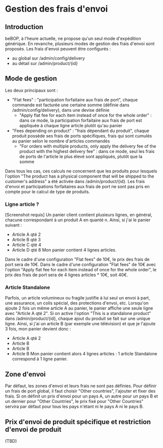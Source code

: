 # Gestion des frais d'envoi

## Introduction
beBOP, à l'heure actuelle, ne propose qu'un seul mode d'expédition générique.
En revanche, plusieurs modes de gestion des frais d'envoi sont proposés.
Les frais d'envoi peuvent être configurés :
- au global sur /admin/config/delivery
- au détail sur /admin/product/{id}

## Mode de gestion
Les deux principaux sont :
- "Flat fees" : "participation forfaitaire aux frais de port", chaque commande est facturée une certaine somme (définie dans /admin/config/delivery), dans une devise définie
  - "Apply flat fee for each item instead of once for the whole order" : dans ce mode, la participation forfaitaire aux frais de port est appliquée à chaque ligne article plutôt qu'au panier
- "Fees depending on product" : "frais dépendant du produit", chaque produit possède ses frais de ports spécifiques, frais qui sont cumulés au panier selon le nombre d'articles commandés
  - "For orders with multiple products, only apply the delivery fee of the product with the highest delivery fee" : dans ce mode, seul les frais de ports de l'article le plus élevé sont appliqués, plutôt que la somme

Dans tous les cas, ces calculs ne concernent que les produits pour lesquels l'option "The product has a physical component that will be shipped to the customer's address" a été activée dans /admin/product/{id}.
Les frais d'envoi et participations forfaitaires aux frais de port ne sont pas pris en compte pour le calcul de type de produits.

### Ligne article ?
[Screenshot requis]
Un panier client contient plusieurs lignes, en général, chacune correspondant à un produit A en quanté n.
Ainsi, si j'ai le panier suivant :
- Article A qté 2
- Article B qté 3
- Article C qté 4
- Article D qté 8
Mon panier contient 4 lignes articles.

Dans le cadre d'une configuration "Flat fees" de 10€, le prix des frais de port sera de 10€.
Dans le cadre d'une configuration "Flat fees" de 10€ avec l'option "Apply flat fee for each item instead of once for the whole order", le prix des frais de port sera de 4 lignes articles * 10€, soit 40€.

### Article Standalone
Parfois, un article volumineux ou fragile justifie à lui seul un envoi à part, une assurance, un colis spécial, des protections d'envoi, etc.
Lorsqu'on ajoute 2 fois un même article A au panier, le panier affiche une seule ligne avec "Article A qté 2".
Si on active l'option "This is a standalone product" dans /admin/product/{id}, chaque ajout du produit se fait sur une unique ligne.
Ainsi, si j'ai un article B (par exemple une télévision) et que je l'ajoute 3 fois, mon panier devient donc :
- Article A qté 2
- Article B
- Article B
- Article B
Mon panier contient alors 4 lignes articles : 1 article Standalone correspond à 1 ligne panier.

## Zone d'envoi
Par défaut, les zones d'envoi et leurs frais ne sont pas définies.
Pour définir un frais de port global, il faut choisir "Other countries", l'ajouter et fixer des frais.
Si on définit un prix d'envoi pour un pays A, un autre pour un pays B et un dernier pour "Other Countries", le prix fixé pour "Other Countries" servira par défaut pour tous les pays n'étant ni le pays A ni le pays B.

## Prix d'envoi de produit spécifique et restriction d'envoi de produit
(TBD)
